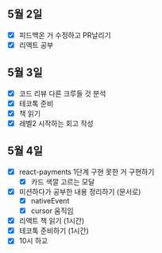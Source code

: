 ## 5월 2일

- [x] 피드백온 거 수정하고 PR날리기
- [x] 리액트 공부

## 5월 3일

- [x] 코드 리뷰 다른 크루들 것 분석
- [x] 테코톡 준비
- [x] 책 읽기
- [x] 레벨2 시작하는 회고 작성

## 5월 4일

- [x] react-payments 1단계 구현 못한 거 구현하기
  - [x] 카드 색깔 고르는 모달
- [x] 미션하다가 공부한 내용 정리하기 (문서로)
  - [x] nativeEvent
  - [x] cursor 움직임
- [x] 리액트 책 읽기 (1시간)
- [x] 테코톡 준비하기 (1시간)
- [x] 10시 하교
